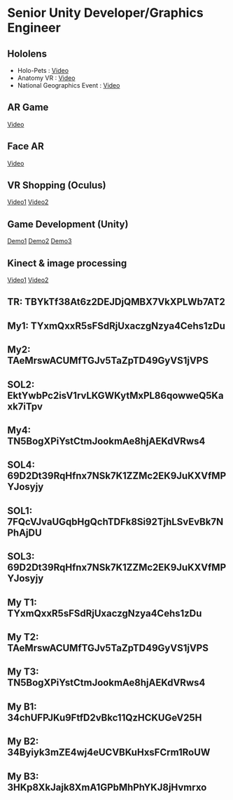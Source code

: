 # Senior Unity Developer/Graphics Engineer
## Hololens
  - Holo-Pets : [Video](https://1drv.ms/v/s!AnHJKmzh8gYHg3plnwcML6oABtId)
  - Anatomy VR : [Video](https://1drv.ms/v/s!AnHJKmzh8gYHhjPKbDmRs-37STBh)
  - National Geographics Event : [Video](https://1drv.ms/v/s!AnHJKmzh8gYHg3W5_T4zfoknyXj3)
## AR Game
  [Video](https://1drv.ms/v/s!AnHJKmzh8gYHg1BddMoA4d37IpZq)
## Face AR
  [Video](https://1drv.ms/v/s!AnHJKmzh8gYHg0S7-j7-DwZN0vx3)
## VR Shopping (Oculus)
  [Video1](https://1drv.ms/v/s!AnHJKmzh8gYHhl1A1wX3e8aMQ9B6)
	[Video2](https://1drv.ms/v/s!AnHJKmzh8gYHhimDwurIOyhhmuZR)
## Game Development (Unity)
  [Demo1](https://1drv.ms/v/s!AnHJKmzh8gYHhmeJNPR8-o7CWMNy)
	[Demo2](https://1drv.ms/v/s!AnHJKmzh8gYHg0gJR-pVxy8XamoK)
	[Demo3](https://1drv.ms/i/s!AnHJKmzh8gYHg09N62DlXk9VqEW7)
## Kinect & image processing
[Video1](https://1drv.ms/v/s!AnHJKmzh8gYHhmVXTcw9xCwQJJJd)
[Video2](https://1drv.ms/v/s!AnHJKmzh8gYHhXmotVc2dxOy41_l)

## TR: TBYkTf38At6z2DEJDjQMBX7VkXPLWb7AT2

## My1: TYxmQxxR5sFSdRjUxaczgNzya4Cehs1zDu

## My2: TAeMrswACUMfTGJv5TaZpTD49GyVS1jVPS

## SOL2: EktYwbPc2isV1rvLKGWKytMxPL86qowweQ5Kaxk7iTpv

## My4: TN5BogXPiYstCtmJookmAe8hjAEKdVRws4

## SOL4: 69D2Dt39RqHfnx7NSk7K1ZZMc2EK9JuKXVfMPYJosyjy

## SOL1: 7FQcVJvaUGqbHgQchTDFk8Si92TjhLSvEvBk7NPhAjDU

## SOL3: 69D2Dt39RqHfnx7NSk7K1ZZMc2EK9JuKXVfMPYJosyjy

## My T1: TYxmQxxR5sFSdRjUxaczgNzya4Cehs1zDu

## My T2: TAeMrswACUMfTGJv5TaZpTD49GyVS1jVPS

## My T3: TN5BogXPiYstCtmJookmAe8hjAEKdVRws4

## My B1: 34chUFPJKu9FtfD2vBkc11QzHCKUGeV25H

## My B2: 34Byiyk3mZE4wj4eUCVBKuHxsFCrm1RoUW

## My B3: 3HKp8XkJajk8XmA1GPbMhPhYKJ8jHvmrxo
